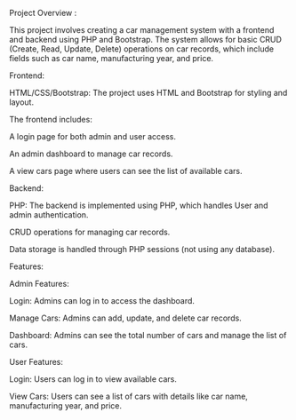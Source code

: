 Project Overview :

This project involves creating a car management system with a frontend and backend using PHP and Bootstrap. The system allows for basic CRUD (Create, Read, Update, Delete) operations on car records, which include fields such as car name, manufacturing year, and price.

Frontend:

HTML/CSS/Bootstrap: The project uses HTML and Bootstrap for styling and layout.

The frontend includes:

A login page for both admin and user access.

An admin dashboard to manage car records.

A view cars page where users can see the list of available cars.

Backend:

PHP: The backend is implemented using PHP, which handles User and admin authentication.

CRUD operations for managing car records.

Data storage is handled through PHP sessions (not using any database).

Features:

Admin Features:

Login: Admins can log in to access the dashboard.

Manage Cars: Admins can add, update, and delete car records.

Dashboard: Admins can see the total number of cars and manage the list of cars.

User Features:

Login: Users can log in to view available cars.

View Cars: Users can see a list of cars with details like car name, manufacturing year, and price.
